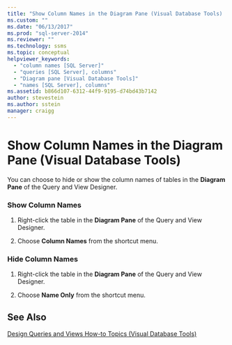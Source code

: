 ```yaml
---
title: "Show Column Names in the Diagram Pane (Visual Database Tools) | Microsoft Docs"
ms.custom: ""
ms.date: "06/13/2017"
ms.prod: "sql-server-2014"
ms.reviewer: ""
ms.technology: ssms
ms.topic: conceptual
helpviewer_keywords: 
  - "column names [SQL Server]"
  - "queries [SQL Server], columns"
  - "Diagram pane [Visual Database Tools]"
  - "names [SQL Server], columns"
ms.assetid: b866d107-6312-44f9-9195-d74bd43b7142
author: stevestein
ms.author: sstein
manager: craigg
---
```

# Show Column Names in the Diagram Pane (Visual Database Tools)
  You can choose to hide or show the column names of tables in the **Diagram Pane** of the Query and View Designer.  
  
### Show Column Names  
  
1.  Right-click the table in the **Diagram Pane** of the Query and View Designer.  
  
2.  Choose **Column Names** from the shortcut menu.  
  
### Hide Column Names  
  
1.  Right-click the table in the **Diagram Pane** of the Query and View Designer.  
  
2.  Choose **Name Only** from the shortcut menu.  
  
## See Also  
 [Design Queries and Views How-to Topics &#40;Visual Database Tools&#41;](visual-database-tools.md)  
  
  
